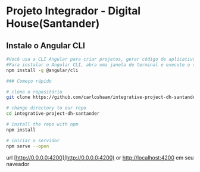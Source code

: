 # Projeto Integrador - Digital House(Santander)

## Instale o Angular CLI

```bash
#Você usa a CLI Angular para criar projetos, gerar código de aplicativo e biblioteca e executar uma variedade de tarefas de desenvolvimento em andamento, como teste, empacotamento e implantação.
#Para instalar o Angular CLI, abra uma janela de terminal e execute o seguinte comando:
npm install -g @angular/cli

### Começo rápido

# clone o repositório
git clone https://github.com/carloshaam/integrative-project-dh-santander.git

# change directory to our repo
cd integrative-project-dh-santander

# install the repo with npm
npm install

# iniciar o servidor
npm serve --open
```
url [http://0.0.0.0:4200](http://0.0.0.0:4200) or [http://localhost:4200](http://localhost:4200) em seu naveador
